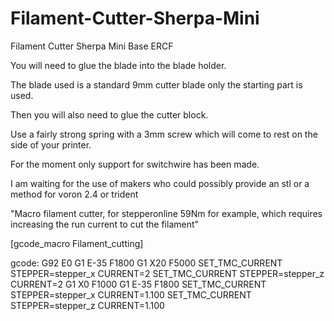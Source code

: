 # Filament-Cutter-Sherpa-Mini
Filament Cutter Sherpa Mini Base ERCF

You will need to glue the blade into the blade holder.

The blade used is a standard 9mm cutter blade only the starting part is used.

Then you will also need to glue the cutter block.

Use a fairly strong spring with a 3mm screw which will come to rest on the side of your printer.

For the moment only support for switchwire has been made.

I am waiting for the use of makers who could possibly provide an stl or a method for voron 2.4 or trident

"Macro filament cutter, for stepperonline 59Nm for example, which requires increasing the run current to cut the filament"

[gcode_macro Filament_cutting]

gcode:
G92 E0
G1 E-35 F1800
G1 X20 F5000
SET_TMC_CURRENT STEPPER=stepper_x CURRENT=2
SET_TMC_CURRENT STEPPER=stepper_z CURRENT=2
G1 X0 F1000
G1 E-35 F1800
SET_TMC_CURRENT STEPPER=stepper_x CURRENT=1.100
SET_TMC_CURRENT STEPPER=stepper_z CURRENT=1.100

